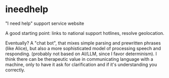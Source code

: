 # ineedhelp
"I need help" support service website

A good starting point: links to national support hotlines, resolve geolocation.

Eventually? A "chat bot", that mixes simple parsing and prewritten phrases (like Alice), but also a more sophisticated model of processing speech and responding. (probably not based on AI/LLM, since I favor determinism). I think there can be therapeutic value in communicating language with a machine, only to have it ask for clarification and if it's understanding you correctly.
